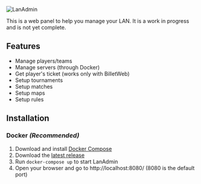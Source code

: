 ![LanAdmin](https://gitlab.com/skewram/lanadmin/-/raw/dev/public/assets/img/Logo-Banner.png)

This is a web panel to help you manage your LAN. It is a work in progress and is not yet complete.

## Features

- Manage players/teams
- Manage servers (through Docker)
- Get player's ticket (works only with BilletWeb)
- Setup tournaments
- Setup matches
- Setup maps
- Setup rules

## Installation

### Docker *(Recommended)*

1. Download and install [Docker Compose](https://docs.docker.com/compose/install/)
2. Download the [latest release]()
3. Run `docker-compose up` to start LanAdmin
4. Open your browser and go to http://localhost:8080/ (8080 is the default port)
